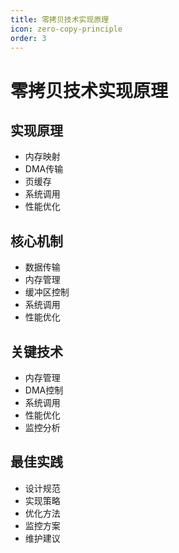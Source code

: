 ```yaml
---
title: 零拷贝技术实现原理
icon: zero-copy-principle
order: 3
---
```


# 零拷贝技术实现原理

## 实现原理
- 内存映射
- DMA传输
- 页缓存
- 系统调用
- 性能优化

## 核心机制
- 数据传输
- 内存管理
- 缓冲区控制
- 系统调用
- 性能优化

## 关键技术
- 内存管理
- DMA控制
- 系统调用
- 性能优化
- 监控分析

## 最佳实践
- 设计规范
- 实现策略
- 优化方法
- 监控方案
- 维护建议
